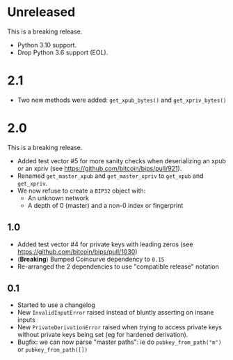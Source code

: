 # Unreleased

This is a breaking release.

- Python 3.10 support.
- Drop Python 3.6 support (EOL).

# 2.1

- Two new methods were added: `get_xpub_bytes()` and `get_xpriv_bytes()`

# 2.0

This is a breaking release.

- Added test vector #5 for more sanity checks when deserializing an xpub or an
  xpriv (see https://github.com/bitcoin/bips/pull/921).
- Renamed `get_master_xpub` and `get_master_xpriv` to `get_xpub` and `get_xpriv`.
- We now refuse to create a `BIP32` object with:
  - An unknown network
  - A depth of 0 (master) and a non-0 index or fingerprint

## 1.0

- Added test vector #4 for private keys with leading zeros (see https://github.com/bitcoin/bips/pull/1030)
- (**Breaking**) Bumped Coincurve dependency to `0.15`
- Re-arranged the 2 dependencies to use "compatible release" notation

## 0.1

- Started to use a changelog
- New `InvalidInputError` raised instead of bluntly asserting on insane inputs
- New `PrivateDerivationError` raised when trying to access private keys without private
    keys being set (eg for hardened derivation).
- Bugfix: we can now parse "master paths": ie do `pubkey_from_path("m")` or
    `pubkey_from_path([])`
